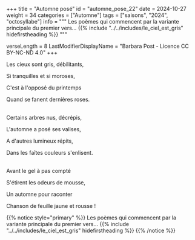 +++
title = "Automne posé"
id = "automne_pose_22"
date = 2024-10-27
weight = 34
categories = ["Automne"]
tags = ["saisons", "2024", "octosyllabe"]
info = """
Les poèmes qui commencent par la variante principale du premier vers...
{{% include "../../includes/le_ciel_est_gris" hidefirstheading %}}
"""

verseLength = 8
LastModifierDisplayName = "Barbara Post - Licence CC BY-NC-ND 4.0"
+++

Les cieux sont gris, débilitants,

Si tranquilles et si moroses,

C'est à l'opposé du printemps

Quand se fanent dernières roses.

 \
Certains arbres nus, décrépis,

L'automne a posé ses valises,

A d'autres lumineux répits,

Dans les faîtes couleurs s'enlisent.

 \
Avant le gel à pas compté

S'étirent les odeurs de mousse,

Un automne pour raconter

Chanson de feuille jaune et rousse !

{{% notice style="primary" %}}
Les poèmes qui commencent par la variante principale du premier vers...
{{% include "../../includes/le_ciel_est_gris" hidefirstheading %}}
{{% /notice %}}
